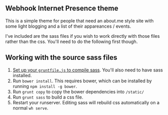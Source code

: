 ## Webhook Internet Presence theme

This is a simple theme for people that need an about.me style site with some light
blogging and a list of their appareances / events. 

I've included are the sass files if you wish to work directly with those files rather than the css.
You'll need to do the following first though.

## Working with the source sass files

1. [Set up your `gruntfile.js` to compile sass](https://gist.github.com/snide/aa6e2196e220fed2df46#file-gistfile1-txt-L35). You'll also need to have sass installed.
3. Run `bower install`. This requires bower, which can be installed by running `npm install -g bower`.
4. Run `grunt copy` to copy the bower dependencies into `/static/`
5. Run `grunt sass` to build a css file.
6. Restart your runserver. Editing sass will rebuild css automatically on a normal `wh serve`.
